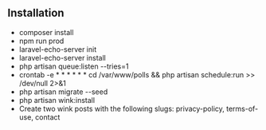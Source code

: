 
## Installation

- composer install
- npm run prod
- laravel-echo-server init
- laravel-echo-server install
- php artisan queue:listen --tries=1
- crontab -e * * * * * * cd /var/www/polls && php artisan schedule:run >> /dev/null 2>&1
- php artisan migrate --seed
- php artisan wink:install
- Create two wink posts with the following slugs: privacy-policy, terms-of-use, contact
